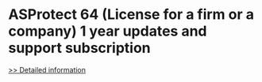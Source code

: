 # ASProtect 64 (License for a firm or a company) 1 year updates and support subscription
[>> Detailed information](https://secure.shareit.com/shareit/product.html?productid=300520021&affiliateid=200057808)